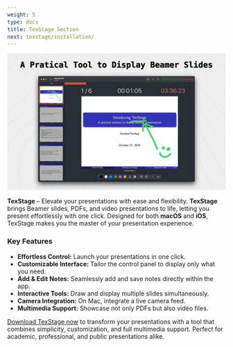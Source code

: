 ```yaml
---
weight: 5
type: docs
title: TexStage Section
next: texstage/installation/
---
```


![TexStage screenshot](screenshot.jpg)

**TexStage** – Elevate your presentations with ease and flexibility. **TexStage** brings Beamer slides, PDFs, and video presentations to life, letting you present effortlessly with one click. Designed for both **macOS** and **iOS**, TexStage makes you the master of your presentation experience.

### Key Features
- **Effortless Control:** Launch your presentations in one click.
- **Customizable Interface:** Tailor the control panel to display only what you need.
- **Add & Edit Notes:** Seamlessly add and save notes directly within the app.
- **Interactive Tools:** Draw and display multiple slides simultaneously.
- **Camera Integration:** On Mac, integrate a live camera feed.
- **Multimedia Support:** Showcase not only PDFs but also video files.

[Download TexStage now](https://anothertexapp.com/texstage/appstore) to transform your presentations with a tool that combines simplicity, customization, and full multimedia support. Perfect for academic, professional, and public presentations alike.
